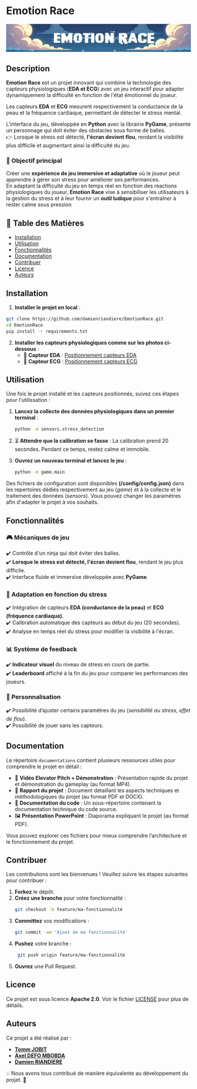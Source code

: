 # Emotion Race

![Logo du Projet](Logo.png)

## Description

**Emotion Race** est un projet innovant qui combine la technologie des capteurs physiologiques (**EDA et ECG**) avec un jeu interactif pour adapter dynamiquement la difficulté en fonction de l'état émotionnel du joueur.  

Les capteurs **EDA** et **ECG** mesurent respectivement la conductance de la peau et la fréquence cardiaque, permettant de détecter le stress mental.  

L'interface du jeu, développée en **Python** avec la librairie **PyGame**, présente un personnage qui doit éviter des obstacles sous forme de balles.  
👉 Lorsque le stress est détecté, **l'écran devient flou**, rendant la visibilité plus difficile et augmentant ainsi la difficulté du jeu.

### 🎯 Objectif principal  
Créer une **expérience de jeu immersive et adaptative** où le joueur peut apprendre à gérer son stress pour améliorer ses performances.  
En adaptant la difficulté du jeu en temps réel en fonction des réactions physiologiques du joueur, **Emotion Race** vise à sensibiliser les utilisateurs à la gestion du stress et à leur fournir un **outil ludique** pour s'entraîner à rester calme sous pression

## 📖 Table des Matières

- [Installation](#installation)
- [Utilisation](#utilisation)
- [Fonctionnalités](#fonctionnalités)
- [Documentation](#documentation)
- [Contribuer](#contribuer)
- [Licence](#licence)
- [Auteurs](#auteurs)

## Installation

1. **Installer le projet en local** :

```bash
git clone https://github.com/damienriandiere/EmotionRace.git
cd EmotionRace
pip install -r requirements.txt
```

2. **Installer les capteurs physiologiques comme sur les photos ci-dessous** :  
   - 📍 **Capteur EDA** : [Positionnement capteurs EDA](Positionnement_EDA.png)
   - 📍 **Capteur ECG** : [Positionnement capteurs ECG](Positionnement_ECG.png)

## Utilisation
Une fois le projet installé et les capteurs positionnés, suivez ces étapes pour l'utilissation : 

1. **Lancez la collecte des données physiologiques dans un premier terminal** :  
   ```bash
   python -m sensors.stress_detection
   ```

2. ⏳ **Attendre que la calibration se fasse** : 
   La calibration prend 20 secondes. Pendant ce temps, restez calme et immobile.

3. **Ouvrez un nouveau terminal et lancez le jeu** : 
   ```bash
   python -m game.main
   ```
   
Des fichiers de configuration sont disponibles **(/config/config.json)** dans les repertoires dédiés respectivement au jeu (*game*) et à la collecte et le traitement des données (*sensors*). Vous pouvez changer les paramètres afin d'adapter le projet à vos souhaits.

## Fonctionnalités  

### 🎮 Mécaniques de jeu  
✔️ Contrôle d'un ninja qui doit éviter des balles.  
✔️ **Lorsque le stress est détecté, l'écran devient flou**, rendant le jeu plus difficile.  
✔️ Interface fluide et immersive développée avec **PyGame**.  

### 📡 Adaptation en fonction du stress  
✔️ Intégration de capteurs **EDA (conductance de la peau)** et **ECG (fréquence cardiaque)**.  
✔️ Calibration automatique des capteurs au début du jeu (20 secondes).  
✔️ Analyse en temps réel du stress pour modifier la visibilité à l'écran.  

### 📊 Système de feedback  
✔️ **Indicateur visuel** du niveau de stress en cours de partie.  
✔️ **Leaderboard** affiché à la fin du jeu pour comparer les performances des joueurs.  

### 🔧 Personnalisation  
✔️ Possibilité d’ajuster certains paramètres du jeu (*sensibilité au stress, effet de flou*).  
✔️ Possibilité de jouer sans les capteurs.  

## Documentation

Le répertoire `documentations` contient plusieurs ressources utiles pour comprendre le projet en détail :

- 🎥 **Vidéo Elevator Pitch + Démonstration** : Présentation rapide du projet et démonstration du gameplay (au format MP4).  
- 📄 **Rapport du projet** : Document détaillant les aspects techniques et méthodologiques du projet (au format PDF et DOCX).  
- 📂 **Documentation du code** : Un sous-répertoire contenant la documentation technique du code source.
- 🖼️ **Présentation PowerPoint** : Diaporama expliquant le projet (au format PDF).

Vous pouvez explorer ces fichiers pour mieux comprendre l’architecture et le fonctionnement du projet.  

## Contribuer

Les contributions sont les bienvenues ! Veuillez suivre les étapes suivantes pour contribuer :

1. **Forkez** le dépôt.
2. **Créez une branche** pour votre fonctionnalité :  
   ```bash
   git checkout -b feature/ma-fonctionnalité
    ```
3. **Committez** vos modifications :
   ```bash
   git commit -am 'Ajout de ma fonctionnalité'
   ```
4. **Pushez** votre branche :
   ```bash
    git push origin feature/ma-fonctionnalité
    ```
5. **Ouvrez** une Pull Request.

## Licence

Ce projet est sous licence **Apache 2.0**. Voir le fichier [LICENSE](LICENSE) pour plus de détails.

## Auteurs
Ce projet a été réalisé par :  

- **[Tomm JOBIT](https://github.com/tjobit)**
- **[Axel DEFO MBOBDA](https://github.com/axeldefo)**
- **[Damien RIANDIERE](https://github.com/damienriandiere)** 

💡 Nous avons tous contribué de manière équivalente au développement du projet. 🚀  
